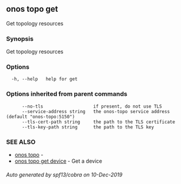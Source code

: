 ## onos topo get

Get topology resources

### Synopsis

Get topology resources

### Options

```
  -h, --help   help for get
```

### Options inherited from parent commands

```
      --no-tls                   if present, do not use TLS
      --service-address string   the onos-topo service address (default "onos-topo:5150")
      --tls-cert-path string     the path to the TLS certificate
      --tls-key-path string      the path to the TLS key
```

### SEE ALSO

* [onos topo](onos_topo.md)	 - 
* [onos topo get device](onos_topo_get_device.md)	 - Get a device

###### Auto generated by spf13/cobra on 10-Dec-2019
